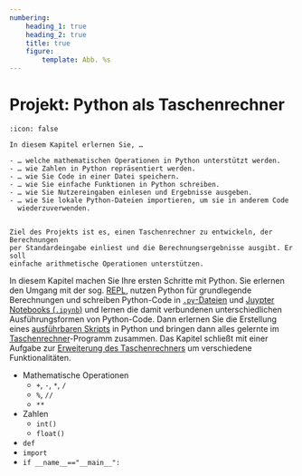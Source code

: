 ```yaml
---
numbering:
    heading_1: true
    heading_2: true
    title: true
    figure:
        template: Abb. %s
---
```


# Projekt: Python als Taschenrechner

```{caution} 🎓 Lernziele
:icon: false

In diesem Kapitel erlernen Sie, …

- … welche mathematischen Operationen in Python unterstützt werden.
- … wie Zahlen in Python repräsentiert werden.
- … wie Sie Code in einer Datei speichern.
- … wie Sie einfache Funktionen in Python schreiben.
- … wie Sie Nutzereingaben einlesen und Ergebnisse ausgeben.
- … wie Sie lokale Python-Dateien importieren, um sie in anderem Code
  wiederzuverwenden.

```

```{note} Projektziel

Ziel des Projekts ist es, einen Taschenrechner zu entwickeln, der Berechnungen
per Standardeingabe einliest und die Berechnungsergebnisse ausgibt. Er soll
einfache arithmetische Operationen unterstützen.

```

In diesem Kapitel machen Sie Ihre ersten Schritte mit Python. Sie erlernen den
Umgang mit der sog. [REPL](./010-Python_REPL.ipynb), nutzen Python für
grundlegende Berechnungen und schreiben Python-Code in
[`.py`-Dateien](./030-Python_Code_Dateien.ipynb) und [Juypter Notebooks
(`.ipynb`)](./040-Jupyter_Notebooks.ipynb) und lernen die damit verbundenen
unterschiedlichen Ausführungsformen von Python-Code. Dann erlernen Sie die
Erstellung eines [ausführbaren Skripts](./050-Ausführbare_Skripte.md) in Python
und bringen dann alles gelernte im
[Taschenrechner](./060-Taschenrechner.ipynb)-Programm zusammen. Das Kapitel
schließt mit einer Aufgabe zur [Erweiterung des
Taschenrechners](./070-Aufgabe_Erweiterung.md) um verschiedene
Funktionalitäten.

- Mathematische Operationen
    - `+`, `-`, `*`, `/`
    - `%`, `//`
    - `**`
- Zahlen
    - `int()`
    - `float()`
- `def`
- `import`
- `if __name__=="__main__":`
